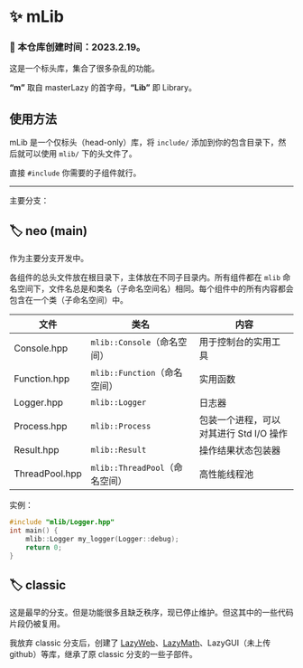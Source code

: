 # ✨ mLib

### 🎂 本仓库创建时间：2023.2.19。

这是一个标头库，集合了很多杂乱的功能。

**“m”** 取自 masterLazy 的首字母，**“Lib”** 即 Library。

## 使用方法

mLib 是一个仅标头（head-only）库，将 `include/` 添加到你的包含目录下，然后就可以使用 `mlib/` 下的头文件了。

直接 `#include` 你需要的子组件就行。

<hr/>

主要分支：

## 🏷️ neo (main)

作为主要分支开发中。

各组件的总头文件放在根目录下，主体放在不同子目录内。所有组件都在 `mlib` 命名空间下，文件名总是和类名（子命名空间名）相同。每个组件中的所有内容都会包含在一个类（子命名空间）中。

| 文件           | 类名                           | 内容                                    |
| -------------- | ------------------------------ | --------------------------------------- |
| Console.hpp    | `mlib::Console`（命名空间）    | 用于控制台的实用工具                    |
| Function.hpp   | `mlib::Function`（命名空间）   | 实用函数                                |
| Logger.hpp     | `mlib::Logger`                 | 日志器                                  |
| Process.hpp    | `mlib::Process`                | 包装一个进程，可以对其进行 Std I/O 操作 |
| Result.hpp     | `mlib::Result`                 | 操作结果状态包装器                      |
| ThreadPool.hpp | `mlib::ThreadPool`（命名空间） | 高性能线程池                            |

实例：

```cpp
#include "mlib/Logger.hpp"
int main() {
    mlib::Logger my_logger(Logger::debug);
    return 0;
}
```

## 🏷️ classic

这是最早的分支。但是功能很多且缺乏秩序，现已停止维护。但这其中的一些代码片段仍被复用。

我放弃 classic 分支后，创建了 [LazyWeb](https://github.com/masterLazy/LazyWeb)、[LazyMath](https://github.com/masterLazy/LazyMath)、LazyGUI（未上传 github）等库，继承了原 classic 分支的一些子部件。
